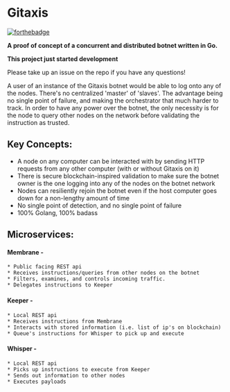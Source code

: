 # Gitaxis
[![forthebadge](http://forthebadge.com/images/badges/contains-cat-gifs.svg)](http://forthebadge.com)

**A proof of concept of a concurrent and distributed botnet written in Go.**

**__This project just started development__**

Please take up an issue on the repo if you have any questions!

A user of an instance of the Gitaxis botnet would be able to log onto any of the nodes. There's no centralized 'master' of 'slaves'. The advantage being no single point of failure, and making the orchestrator that much harder to track. In order to have any power over the botnet, the only necessity is for the node to query other nodes on the network before validating the instruction as trusted.

## Key Concepts:
- A node on any computer can be interacted with by sending HTTP requests from any other computer (with or without Gitaxis on it)
- There is secure blockchain-inspired validation to make sure the botnet owner is the one logging into any of the nodes on the botnet network
- Nodes can resiliently rejoin the botnet even if the host computer goes down for a non-lengthy amount of time
- No single point of detection, and no single point of failure
- 100% Golang, 100% badass

## Microservices:

#### Membrane -
    * Public facing REST api
    * Receives instructions/queries from other nodes on the botnet
    * Filters, examines, and controls incoming traffic.
    * Delegates instructions to Keeper

#### Keeper -
    * Local REST api
    * Receives instructions from Membrane
    * Interacts with stored information (i.e. list of ip's on blockchain)
    * Queue's instructions for Whisper to pick up and execute

#### Whisper -
    * Local REST api
    * Picks up instructions to execute from Keeper
    * Sends out information to other nodes
    * Executes payloads

